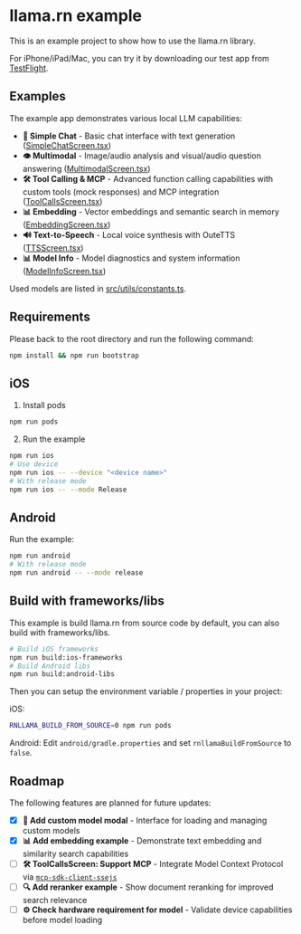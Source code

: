 # llama.rn example

This is an example project to show how to use the llama.rn library.

For iPhone/iPad/Mac, you can try it by downloading our test app from [TestFlight](https://testflight.apple.com/join/MmzGSneU).

## Examples

The example app demonstrates various local LLM capabilities:

- **💬 Simple Chat** - Basic chat interface with text generation ([SimpleChatScreen.tsx](src/screens/SimpleChatScreen.tsx))
- **👁️ Multimodal** - Image/audio analysis and visual/audio question answering ([MultimodalScreen.tsx](src/screens/MultimodalScreen.tsx))
- **🛠️ Tool Calling & MCP** - Advanced function calling capabilities with custom tools (mock responses) and MCP integration ([ToolCallsScreen.tsx](src/screens/ToolCallsScreen.tsx))
- **📊 Embedding** - Vector embeddings and semantic search in memory ([EmbeddingScreen.tsx](src/screens/EmbeddingScreen.tsx))
- **🔊 Text-to-Speech** - Local voice synthesis with OuteTTS ([TTSScreen.tsx](src/screens/TTSScreen.tsx))
- **📊 Model Info** - Model diagnostics and system information ([ModelInfoScreen.tsx](src/screens/ModelInfoScreen.tsx))

Used models are listed in [src/utils/constants.ts](src/utils/constants.ts).

## Requirements

Please back to the root directory and run the following command:

```bash
npm install && npm run bootstrap
```

## iOS

1. Install pods

```bash
npm run pods
```

2. Run the example

```bash
npm run ios
# Use device
npm run ios -- --device "<device name>"
# With release mode
npm run ios -- --mode Release
```

## Android

Run the example:
```bash
npm run android
# With release mode
npm run android -- --mode release
```

## Build with frameworks/libs

This example is build llama.rn from source code by default, you can also build with frameworks/libs.

```bash
# Build iOS frameworks
npm run build:ios-frameworks
# Build Android libs
npm run build:android-libs
```

Then you can setup the environment variable / properties in your project:

iOS:
```bash
RNLLAMA_BUILD_FROM_SOURCE=0 npm run pods
```

Android: Edit `android/gradle.properties` and set `rnllamaBuildFromSource` to `false`.

## Roadmap

The following features are planned for future updates:

- [x] **🔧 Add custom model modal** - Interface for loading and managing custom models
- [x] **📊 Add embedding example** - Demonstrate text embedding and similarity search capabilities
- [ ] **🛠️ ToolCallsScreen: Support MCP** - Integrate Model Context Protocol via [`mcp-sdk-client-ssejs`](https://github.com/mybigday/mcp-sdk-client-ssejs)
- [ ] **🔍 Add reranker example** - Show document reranking for improved search relevance
- [ ] **⚙️ Check hardware requirement for model** - Validate device capabilities before model loading
